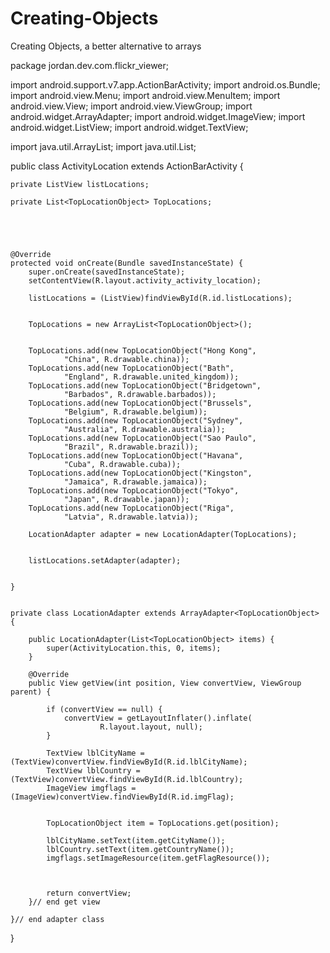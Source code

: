 # Creating-Objects
Creating Objects, a better alternative to arrays

package jordan.dev.com.flickr_viewer;

import android.support.v7.app.ActionBarActivity;
import android.os.Bundle;
import android.view.Menu;
import android.view.MenuItem;
import android.view.View;
import android.view.ViewGroup;
import android.widget.ArrayAdapter;
import android.widget.ImageView;
import android.widget.ListView;
import android.widget.TextView;

import java.util.ArrayList;
import java.util.List;


public class ActivityLocation extends ActionBarActivity {

    private ListView listLocations;

    private List<TopLocationObject> TopLocations;





    @Override
    protected void onCreate(Bundle savedInstanceState) {
        super.onCreate(savedInstanceState);
        setContentView(R.layout.activity_activity_location);

        listLocations = (ListView)findViewById(R.id.listLocations);


        TopLocations = new ArrayList<TopLocationObject>();


        TopLocations.add(new TopLocationObject("Hong Kong",
                "China", R.drawable.china));
        TopLocations.add(new TopLocationObject("Bath",
                "England", R.drawable.united_kingdom));
        TopLocations.add(new TopLocationObject("Bridgetown",
                "Barbados", R.drawable.barbados));
        TopLocations.add(new TopLocationObject("Brussels",
                "Belgium", R.drawable.belgium));
        TopLocations.add(new TopLocationObject("Sydney",
                "Australia", R.drawable.australia));
        TopLocations.add(new TopLocationObject("Sao Paulo",
                "Brazil", R.drawable.brazil));
        TopLocations.add(new TopLocationObject("Havana",
                "Cuba", R.drawable.cuba));
        TopLocations.add(new TopLocationObject("Kingston",
                "Jamaica", R.drawable.jamaica));
        TopLocations.add(new TopLocationObject("Tokyo",
                "Japan", R.drawable.japan));
        TopLocations.add(new TopLocationObject("Riga",
                "Latvia", R.drawable.latvia));

        LocationAdapter adapter = new LocationAdapter(TopLocations);


        listLocations.setAdapter(adapter);


    }


    private class LocationAdapter extends ArrayAdapter<TopLocationObject> {

        public LocationAdapter(List<TopLocationObject> items) {
            super(ActivityLocation.this, 0, items);
        }

        @Override
        public View getView(int position, View convertView, ViewGroup parent) {

            if (convertView == null) {
                convertView = getLayoutInflater().inflate(
                        R.layout.layout, null);
            }

            TextView lblCityName = (TextView)convertView.findViewById(R.id.lblCityName);
            TextView lblCountry = (TextView)convertView.findViewById(R.id.lblCountry);
            ImageView imgflags = (ImageView)convertView.findViewById(R.id.imgFlag);


            TopLocationObject item = TopLocations.get(position);

            lblCityName.setText(item.getCityName());
            lblCountry.setText(item.getCountryName());
            imgflags.setImageResource(item.getFlagResource());



            return convertView;
        }// end get view

    }// end adapter class


}

